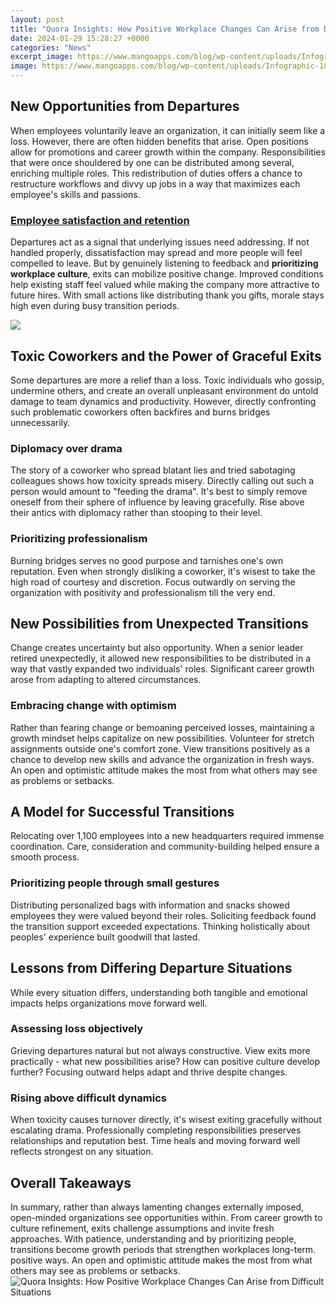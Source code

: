 ```yaml
---
layout: post
title: "Quora Insights: How Positive Workplace Changes Can Arise from Difficult Situations"
date: 2024-01-29 15:28:27 +0000
categories: "News"
excerpt_image: https://www.mangoapps.com/blog/wp-content/uploads/Infographic-18-Ways-to-be-more-positive.jpg
image: https://www.mangoapps.com/blog/wp-content/uploads/Infographic-18-Ways-to-be-more-positive.jpg
---
```


## New Opportunities from Departures
When employees voluntarily leave an organization, it can initially seem like a loss. However, there are often hidden benefits that arise. Open positions allow for promotions and career growth within the company. Responsibilities that were once shouldered by one can be distributed among several, enriching multiple roles. This redistribution of duties offers a chance to restructure workflows and divvy up jobs in a way that maximizes each employee's skills and passions. 
### [Employee satisfaction and retention](https://yt.io.vn/collection/albarado)
Departures act as a signal that underlying issues need addressing. If not handled properly, dissatisfaction may spread and more people will feel compelled to leave. But by genuinely listening to feedback and **prioritizing workplace culture**, exits can mobilize positive change. Improved conditions help existing staff feel valued while making the company more attractive to future hires. With small actions like distributing thank you gifts, morale stays high even during busy transition periods.

![](https://themindsjournal.com/wp-content/uploads/2020/12/create-positive-workplace-changes.jpg)
## Toxic Coworkers and the Power of Graceful Exits
Some departures are more a relief than a loss. Toxic individuals who gossip, undermine others, and create an overall unpleasant environment do untold damage to team dynamics and productivity. However, directly confronting such problematic coworkers often backfires and burns bridges unnecessarily. 
### **Diplomacy over drama**
The story of a coworker who spread blatant lies and tried sabotaging colleagues shows how toxicity spreads misery. Directly calling out such a person would amount to "feeding the drama". It's best to simply remove oneself from their sphere of influence by leaving gracefully. Rise above their antics with diplomacy rather than stooping to their level. 
### **Prioritizing professionalism** 
Burning bridges serves no good purpose and tarnishes one's own reputation. Even when strongly disliking a coworker, it's wisest to take the high road of courtesy and discretion. Focus outwardly on serving the organization with positivity and professionalism till the very end.
## New Possibilities from Unexpected Transitions  
Change creates uncertainty but also opportunity. When a senior leader retired unexpectedly, it allowed new responsibilities to be distributed in a way that vastly expanded two individuals' roles. Significant career growth arose from adapting to altered circumstances.
### **Embracing change with optimism**
Rather than fearing change or bemoaning perceived losses, maintaining a growth mindset helps capitalize on new possibilities. Volunteer for stretch assignments outside one's comfort zone. View transitions positively as a chance to develop new skills and advance the organization in fresh ways. An open and optimistic attitude makes the most from what others may see as problems or setbacks.
## A Model for Successful Transitions
Relocating over 1,100 employees into a new headquarters required immense coordination. Care, consideration and community-building helped ensure a smooth process.
### **Prioritizing people through small gestures**  
Distributing personalized bags with information and snacks showed employees they were valued beyond their roles. Soliciting feedback found the transition support exceeded expectations. Thinking holistically about peoples' experience built goodwill that lasted.
## Lessons from Differing Departure Situations
While every situation differs, understanding both tangible and emotional impacts helps organizations move forward well.
### **Assessing loss objectively**
Grieving departures natural but not always constructive. View exits more practically - what new possibilities arise? How can positive culture develop further? Focusing outward helps adapt and thrive despite changes.
### **Rising above difficult dynamics**  
When toxicity causes turnover directly, it's wisest exiting gracefully without escalating drama. Professionally completing responsibilities preserves relationships and reputation best. Time heals and moving forward well reflects strongest on any situation.
## Overall Takeaways
In summary, rather than always lamenting changes externally imposed, open-minded organizations see opportunities within. From career growth to culture refinement, exits challenge assumptions and invite fresh approaches. With patience, understanding and by prioritizing people, transitions become growth periods that strengthen workplaces long-term. positive ways. An open and optimistic attitude makes the most from  what others may see as problems or setbacks.
![Quora Insights: How Positive Workplace Changes Can Arise from Difficult Situations](https://www.mangoapps.com/blog/wp-content/uploads/Infographic-18-Ways-to-be-more-positive.jpg)
